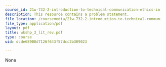 ```yaml
---
course_id: 21w-732-2-introduction-to-technical-communication-ethics-in-science-and-technology-fall-2006
description: This resource contains a problem statement.
file_location: /coursemedia/21w-732-2-introduction-to-technical-communication-ethics-in-science-and-technology-fall-2006/dcde68908d7126f643f57dcc2b309023_wkshp_3_lit_rev.pdf
file_type: application/pdf
layout: pdf
title: wkshp_3_lit_rev.pdf
type: course
uid: dcde68908d7126f643f57dcc2b309023

---
```

None